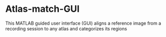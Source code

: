 # Atlas-match-GUI
This MATLAB guided user interface (GUI) aligns a reference image from a recording session to any atlas and categorizes its regions
